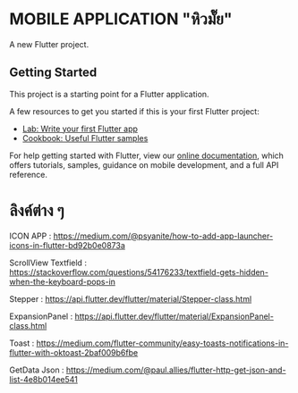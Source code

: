 # MOBILE APPLICATION "หิวมั๊ย" 

A new Flutter project.

## Getting Started

This project is a starting point for a Flutter application.

A few resources to get you started if this is your first Flutter project:

- [Lab: Write your first Flutter app](https://flutter.dev/docs/get-started/codelab)
- [Cookbook: Useful Flutter samples](https://flutter.dev/docs/cookbook)

For help getting started with Flutter, view our
[online documentation](https://flutter.dev/docs), which offers tutorials,
samples, guidance on mobile development, and a full API reference.

# ลิงค์ต่าง ๆ 

ICON APP : https://medium.com/@psyanite/how-to-add-app-launcher-icons-in-flutter-bd92b0e0873a

ScrollView Textfield : https://stackoverflow.com/questions/54176233/textfield-gets-hidden-when-the-keyboard-pops-in

Stepper : https://api.flutter.dev/flutter/material/Stepper-class.html

ExpansionPanel : https://api.flutter.dev/flutter/material/ExpansionPanel-class.html

Toast : https://medium.com/flutter-community/easy-toasts-notifications-in-flutter-with-oktoast-2baf009b6fbe

GetData Json : https://medium.com/@paul.allies/flutter-http-get-json-and-list-4e8b014ee541
